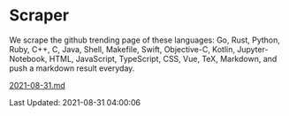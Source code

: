 # Scraper

We scrape the github trending page of these languages: Go, Rust, Python, Ruby, C++, C, Java, Shell, Makefile, Swift, Objective-C, Kotlin, Jupyter-Notebook, HTML, JavaScript, TypeScript, CSS, Vue, TeX, Markdown, and push a markdown result everyday.

[2021-08-31.md](https://github.com/yangwenmai/github-trending-backup/blob/master/2021-08-31.md)

Last Updated: 2021-08-31 04:00:06
